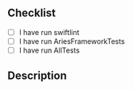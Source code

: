 ## Checklist

- [ ] I have run swiftlint
- [ ] I have run AriesFrameworkTests
- [ ] I have run AllTests

## Description
